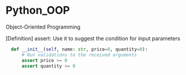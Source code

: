 # Python_OOP
Object-Oriented Programming

[Definition]
assert: Use it to suggest the condition for input parameters
```python
  def __init__(self, name: str, price=0, quantity=0):
      # Run validations to the received arguments
      assert price >= 0
      assert quantity >= 0
```
